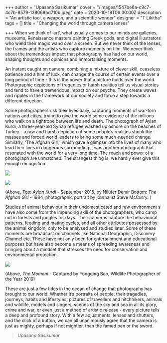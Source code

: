 +++
author = "Upasana Sasikumar"
cover = "/images/1547be6a-c9c7-4c7b-8579-138068bd710b.jpeg"
date = 2020-10-18T06:30:00Z
description = "An artistic tool, a weapon, and a scientific wonder"
designer = "T Likitha"
tags = []
title = "Changing the world through camera lenses"

+++
When we think of ‘art’, what usually comes to our minds are galleries, museums, Renaissance masters painting Greek gods, and digital illustrators who wield their magic wand over a screen. But we never think of the lenses, the frames and the artists who capture moments on film. We never think about the tremendous impact that photography has had on our world, shaping thoughts and opinions and immortalising moments.

An instant caught on camera, combining a mixture of clever skill, ceaseless patience and a hint of luck, can change the course of certain events over a long period of time - this is the power that a picture holds over the world. Photographic depictions of tragedies or harsh realities tell us visual stories and tend to have a tremendous impact on our psyche. They create waves and ripples in the framework of our society and force a step towards a different direction.

Some photographers risk their lives daily, capturing moments of war-torn nations and cities, trying to give the world some evidence of the millions who walk on a tightrope between life and death. The photograph of Aylan Kurdi, a three-year-old Syrian refugee washed up ashore on the beaches of Turkey - a raw and harsh depiction of some people’s realities shook the masses and forced world leaders to bring some much-needed change. Similarly, ‘The Afghan Girl,’ which gave a glimpse into the lives of many who lead their lives in dangerous surroundings, was another photograph that resonated with the world for a very long time. The reach and power of a photograph are unmatched. The strangest thing is, we hardly ever give this enough recognition.

![](/images/img_0869.JPG)

![](/images/img_0868.JPG)

(Above, Top: _Aylan Kurdi_ - September 2015, by Nilüfer Demir Bottom: _The Afghan Girl_ - 1984, photographic portrait by journalist Steve McCurry. )

Studies of animal behaviour in their undomesticated and raw environment s have also come from the impending skill of the photographers, who camp out in forests and jungles for days. Their cameras capture the behavioural patterns, feeding and mating cycles, and all other attributes possessed by the animal kingdom, only to be analysed and studied later. Some of these moments are broadcast on channels like National Geographic, Discovery Channel etc. These have not only been for entertainment and educational purposes but have also become a means of spreading awareness and bringing about a mindset that stresses the need for conservation and environmental protection.

![](/images/adjustments-plist.jpg)

(Above, _The Moment_ - Captured by Yongqing Bao, Wildlife Photographer of the Year 2019)

These are just a few tides in the ocean of change that photography has brought to our world. Whether it’s portraits of people, their tragedies, journeys, habits and lifestyles; pictures of travellers and hitchhikers, animals and wildlife, models and singers; scenes of the sky and sea in all its glory, crime and war, or even just a method of artistic release - every picture tells a deep and profound story. With a few adjustments, lenses and shutters, and the click of a button, we can all unanimously agree that the camera is just as mighty, perhaps if not mightier, than the famed pen or the sword.

> _Upasana Sasikumar_